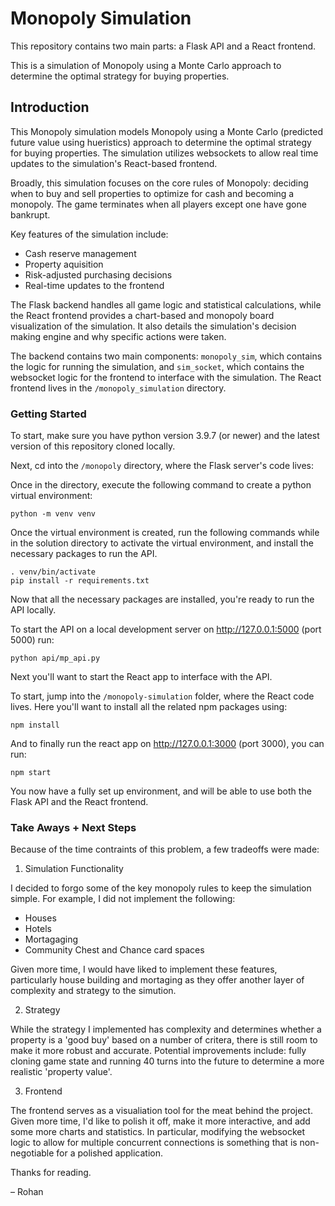 # Monopoly Simulation

This repository contains two main parts: a Flask API and a React frontend.

This is a simulation of Monopoly using a Monte Carlo approach to determine the optimal strategy for buying properties.

## Introduction

This Monopoly simulation models Monopoly using a Monte Carlo (predicted future value using hueristics) approach to determine the optimal strategy for buying properties. The simulation utilizes websockets to allow real time updates to the simulation's React-based frontend.

Broadly, this simulation focuses on the core rules of Monopoly: deciding when to buy and sell properties to optimize for cash and becoming a monopoly. The game terminates when all players except one have gone bankrupt.

Key features of the simulation include:
- Cash reserve management
- Property aquisition
- Risk-adjusted purchasing decisions
- Real-time updates to the frontend

The Flask backend handles all game logic and statistical calculations, while the React frontend provides a chart-based and monopoly board visualization of the simulation. It also details the simulation's decision making engine and why specific actions were taken.

The backend contains two main components: `monopoly_sim`, which contains the logic for running the simulation, and `sim_socket`, which contains the websocket logic for the frontend to interface with the simulation. The React frontend lives in the `/monopoly_simulation` directory.


### Getting Started

To start, make sure you have python version 3.9.7 (or newer) and the latest version of this repository cloned locally. 

Next, cd into the `/monopoly` directory, where the Flask server's code lives:

Once in the directory, execute the following command to create a python virtual environment:

`python -m venv venv`

Once the virtual environment is created, run the following commands while in the solution directory to activate the virtual environment, and install the necessary packages to run the API.
```
. venv/bin/activate
pip install -r requirements.txt

```
Now that all the necessary packages are installed, you're ready to run the API locally.

To start the API on a local development server on http://127.0.0.1:5000 (port 5000) run:

`python api/mp_api.py`


Next you'll want to start the React app to interface with the API.

To start, jump into the `/monopoly-simulation` folder, where the React code lives. Here you'll want to install all the related npm packages using:

`npm install`

And to finally run the react app on http://127.0.0.1:3000 (port 3000), you can run:

`npm start`

You now have a fully set up environment, and will be able to use both the Flask API and the React frontend.

### Take Aways + Next Steps

Because of the time contraints of this problem, a few tradeoffs were made:

1) Simulation Functionality

I decided to forgo some of the key monopoly rules to keep the simulation simple. For example, I did not implement the following:
- Houses
- Hotels
- Mortagaging
- Community Chest and Chance card spaces

Given more time, I would have liked to implement these features, particularly house building and mortaging as they offer another layer of complexity and strategy to the simution.


2) Strategy

While the strategy I implemented has complexity and determines whether a property is a 'good buy' based on a number of critera, there is still room to make it more robust and accurate. Potential improvements include: fully cloning game state and running 40 turns into the future to determine a more realistic 'property value'.

3) Frontend

The frontend serves as a visualiation tool for the meat behind the project. Given more time, I'd like to polish it off, make it more interactive, and add some more charts and statistics. In particular, modifying the websocket logic to allow for multiple concurrent connections is something that is non-negotiable for a polished application.



Thanks for reading.

&ndash; Rohan